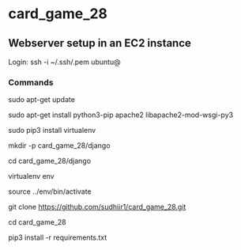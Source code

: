 # card_game_28

## Webserver setup in an EC2 instance
Login: ssh -i ~/.ssh/<ec2>.pem ubuntu@<ec2 instance ip>

### Commands
sudo apt-get update

sudo apt-get install python3-pip apache2 libapache2-mod-wsgi-py3

sudo pip3 install virtualenv

mkdir -p card_game_28/django

cd card_game_28/django

virtualenv env

source ../env/bin/activate

git clone https://github.com/sudhiir1/card_game_28.git

cd card_game_28

pip3 install -r requirements.txt
